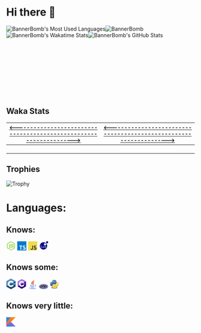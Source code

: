 # Hi there 👋

<img src="https://komarev.com/ghpvc/?username=BannerBomb" alt="BannerBomb" title="BannerBomb Profile Views" />

<img align="left" title="BannerBomb's Most Used Languages" src="https://github-readme-stats.vercel.app/api/top-langs?username=BannerBomb&langs_count=10&theme=dracula" />
<img align="left" title="BannerBomb's Wakatime Stats" src="https://github-readme-stats.vercel.app/api/wakatime?username=BannerBomb" />
<img align="left" title="BannerBomb's GitHub Stats" src="https://github-readme-stats.vercel.app/api?username=BannerBomb&count_private=true&include_all_commits=true&show_icons=true&theme=dracula" /><br /><br /><br /><br /><br /><br /><br /><br /><br /><br /><br />

<h2>Waka Stats</h2>
<ins>
	<table class="rich-diff-level-zero">
		<thead class="rich-diff-level-one">
			<tr>
				<th>&lt;------------------------------------------------------------------&gt;</th>
				<th align="center">&lt;------------------------------------------------------------------&gt;</th>
			</tr>
		</thead>
		<tbody class="rich-diff-level-one">
			<tr>
				<td>
					<img src="https://wakatime.com/share/@BannerBomb/8221d194-63e2-4fb3-8109-bb19e5556ddb.svg" alt="" data-canonical-src="https://wakatime.com/share/@BannerBomb/8221d194-63e2-4fb3-8109-bb19e5556ddb.svg" style="max-width:100%;">
				</td>
				<td align="center">
					<img src="https://wakatime.com/share/@BannerBomb/36861c3a-13d7-4cc2-a2bb-5bfdf8f14d77.svg" alt="" data-canonical-src="https://wakatime.com/share/@BannerBomb/36861c3a-13d7-4cc2-a2bb-5bfdf8f14d77.svg" style="max-width:100%;">
				</td>
			</tr>
		</tbody>
	</table>
</ins>

<h2>Trophies</h2>

<img src="https://github-profile-trophy.vercel.app/?username=BannerBomb&row=5&column=8" alt="Trophy" data-canonical-src="https://github-profile-trophy.vercel.app/?username=BannerBomb&amp;row=5&amp;column=8" style="max-width:100%;">

<h1>Languages:</h1>

<h2>Knows:</h2>
<code><img width="25px" src="https://github.com/BannerBomb/BannerBomb/blob/master/assets/nodejs.svg"></code>
<code><img width="25px" src="https://github.com/BannerBomb/BannerBomb/blob/master/assets/typescript.svg"></code>
<code><img width="25px" src="https://github.com/BannerBomb/BannerBomb/blob/master/assets/javascript.svg"></code>
<code><img width="25px" src="https://github.com/BannerBomb/BannerBomb/blob/master/assets/lua.svg"></code>

<h2>Knows some:</h2>
<code><img width="25px" src="https://github.com/BannerBomb/BannerBomb/blob/master/assets/cpp.svg"></code>
<code><img width="25px" src="https://github.com/BannerBomb/BannerBomb/blob/master/assets/cs.png"></code>
<code><img width="25px" src="https://github.com/BannerBomb/BannerBomb/blob/master/assets/java.png"></code>
<code><img width="25px" src="https://github.com/BannerBomb/BannerBomb/blob/master/assets/php.png"></code>
<code><img width="25px" src="https://github.com/BannerBomb/BannerBomb/blob/master/assets/python.png"></code>

<h2>Knows very little:</h2>
<code><img width="25px" src="https://github.com/BannerBomb/BannerBomb/blob/master/assets/kotlin.png"></code>
